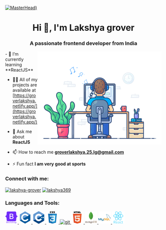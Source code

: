 [![MasterHead](https://user-images.githubusercontent.com/115187902/230700872-d5f44b85-56c7-4e27-80a4-6e2db901e60c.gif))](https://rishavchanda.io)
<h1 align="center">Hi 👋, I'm Lakshya grover</h1>
<h3 align="center">A passionate frontend developer from India</h3>
<img align="right" alt="Coding" width="400" src="https://raw.githubusercontent.com/swapnalshahil/swapnalshahil/master/gifs/coder.gif">
- 🌱 I’m currently learning **ReactJS**

- 👨‍💻 All of my projects are available at [https://groverlakshya.netlify.app/](https://groverlakshya.netlify.app/)

- 💬 Ask me about **ReactJS**

- 📫 How to reach me **groverlakshya.25.lg@gmail.com**

- ⚡ Fun fact **I am very good at sports**

<h3 align="left">Connect with me:</h3>
<p align="left">
<a href="https://linkedin.com/in/lakshya-grover" target="blank"><img align="center" src="https://raw.githubusercontent.com/rahuldkjain/github-profile-readme-generator/master/src/images/icons/Social/linked-in-alt.svg" alt="lakshya-grover" height="30" width="40" /></a>
<a href="https://www.leetcode.com/lakshya369" target="blank"><img align="center" src="https://raw.githubusercontent.com/rahuldkjain/github-profile-readme-generator/master/src/images/icons/Social/leet-code.svg" alt="lakshya369" height="30" width="40" /></a>
</p>

<h3 align="left">Languages and Tools:</h3>
<p align="left"> <a href="https://getbootstrap.com" target="_blank" rel="noreferrer"> <img src="https://raw.githubusercontent.com/devicons/devicon/master/icons/bootstrap/bootstrap-plain-wordmark.svg" alt="bootstrap" width="40" height="40"/> </a> <a href="https://www.cprogramming.com/" target="_blank" rel="noreferrer"> <img src="https://raw.githubusercontent.com/devicons/devicon/master/icons/c/c-original.svg" alt="c" width="40" height="40"/> </a> <a href="https://www.w3schools.com/cpp/" target="_blank" rel="noreferrer"> <img src="https://raw.githubusercontent.com/devicons/devicon/master/icons/cplusplus/cplusplus-original.svg" alt="cplusplus" width="40" height="40"/> </a> <a href="https://www.w3schools.com/css/" target="_blank" rel="noreferrer"> <img src="https://raw.githubusercontent.com/devicons/devicon/master/icons/css3/css3-original-wordmark.svg" alt="css3" width="40" height="40"/> </a> <a href="https://git-scm.com/" target="_blank" rel="noreferrer"> <img src="https://www.vectorlogo.zone/logos/git-scm/git-scm-icon.svg" alt="git" width="40" height="40"/> </a> <a href="https://www.w3.org/html/" target="_blank" rel="noreferrer"> <img src="https://raw.githubusercontent.com/devicons/devicon/master/icons/html5/html5-original-wordmark.svg" alt="html5" width="40" height="40"/> </a> <a href="https://www.mongodb.com/" target="_blank" rel="noreferrer"> <img src="https://raw.githubusercontent.com/devicons/devicon/master/icons/mongodb/mongodb-original-wordmark.svg" alt="mongodb" width="40" height="40"/> </a> <a href="https://www.mysql.com/" target="_blank" rel="noreferrer"> <img src="https://raw.githubusercontent.com/devicons/devicon/master/icons/mysql/mysql-original-wordmark.svg" alt="mysql" width="40" height="40"/> </a> <a href="https://reactjs.org/" target="_blank" rel="noreferrer"> <img src="https://raw.githubusercontent.com/devicons/devicon/master/icons/react/react-original-wordmark.svg" alt="react" width="40" height="40"/> </a> </p>

